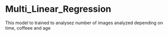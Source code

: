 # Multi_Linear_Regression
This model to trained to analysez number of images analyzed depending on time, coffeee and age
